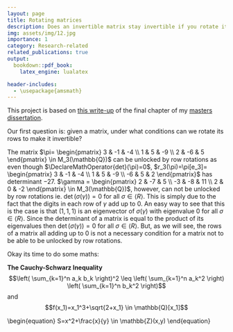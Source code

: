 ```yaml
---
layout: page
title: Rotating matrices
description: Does an invertible matrix stay invertible if you rotate its rows?
img: assets/img/12.jpg
importance: 1
category: Research-related
related_publications: true
output: 
  bookdown::pdf_book:
    latex_engine: lualatex

header-includes:
  - \usepackage{amsmath}
---
```


This project is based on [this write-up](assets/pdf/Unlocking_Matrices.pdf) of the final chapter of my [masters dissertation](assets/pdf/PM.pdf).

Our first question is: given a matrix, under what conditions can we rotate its rows to make it invertible?

The matrix $\pi=
    \begin{pmatrix}
        3 & -1 & -4 \\
        1 & 5 & -9 \\
        2 & -6 & 5
    \end{pmatrix} \in M_3(\mathbb{Q})$ can be unlocked by row rotations as even though $\DeclareMathOperator{det}(\pi)=0$, $r_3(\pi)=\pi[e_3]=
    \begin{pmatrix}
        3 & -1 & -4 \\
        1 & 5 & -9 \\
        -6 & 5 & 2
    \end{pmatrix}$ has determinant $-27$. $\gamma =
    \begin{pmatrix}
        2 & -7 & 5 \\
        -3 & -8 & 11 \\
        2 & 0 & -2
    \end{pmatrix} \in M_3(\mathbb{Q})$, however, can not be unlocked by row rotations ie. $\operatorname{det}(\sigma(\gamma)) = 0$ for all $\sigma \in \langle R \rangle$. This is simply due to the fact that the digits in each row of $\gamma$ add up to $0$. An easy way to see that this is the case is that $(1,1,1)$ is an eigenvector of $\sigma(\gamma)$  with eigenvalue $0$ for all $\sigma \in \langle R \rangle$. Since the determinant of a matrix is equal to the product of its eigenvalues then $\operatorname{det}(\sigma(\gamma)) = 0$ for all $\sigma \in \langle R \rangle$. But, as we will see, the rows of a matrix all adding up to $0$ is not a necessary condition for a matrix not to be able to be unlocked by row rotations.

Okay its time to do some maths:

**The Cauchy-Schwarz Inequality**\
$$\left( \sum_{k=1}^n a_k b_k \right)^2 \leq \left( \sum_{k=1}^n a_k^2 \right) \left( \sum_{k=1}^n b_k^2 \right)$$
and
$$f(x_1)=x_1^3+\sqrt{2+x_1} \in \mathbb{Q}[x_1]$$

\begin{equation}
S=x^2+\frac{x}{y} \in \mathbb{Z}(x,y)
\end{equation}



